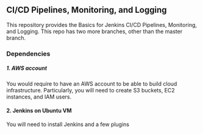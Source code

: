 ## CI/CD Pipelines, Monitoring, and Logging
This repository provides the Basics for Jenkins CI/CD Pipelines, Monitoring, and Logging. This repo has two more branches, other than the master branch. 


### Dependencies
##### 1. AWS account
You would require to have an AWS account to be able to build cloud infrastructure. Particularly, you will need to create S3 buckets, EC2 instances, and IAM users.

#### 2. Jenkins on Ubuntu VM
You will need to install Jenkins and a few plugins






